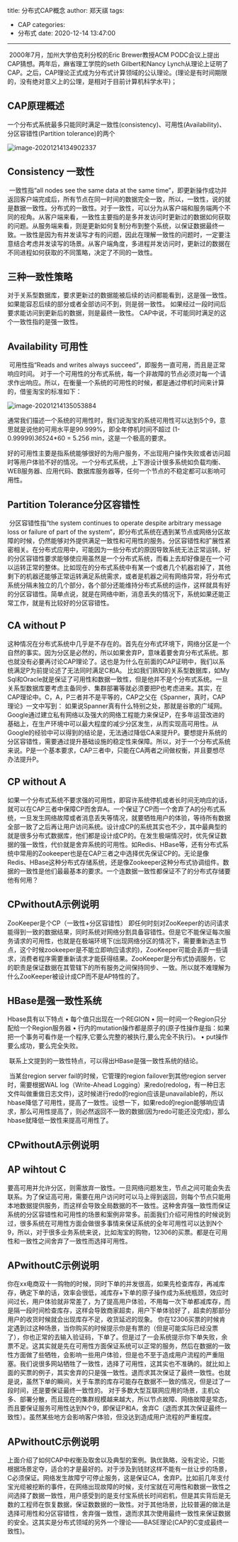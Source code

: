title: 分布式CAP概念
author: 郑天祺
tags:

  - CAP
categories:
  - 分布式
date: 2020-12-14 13:47:00

---

​		2000年7月，加州大学伯克利分校的Eric Brewer教授ACM PODC会议上提出CAP猜想。两年后，麻省理工学院的seth Gilbert和Nancy Lynch从理论上证明了CAP。之后，CAP理论正式成为分布式计算领域的公认理论。(理论是有时间期限的，没有绝对意义上的公理，是相对于目前计算机科学水平)；

## CAP原理概述

​      一个分布式系统最多只能同时满足一致性(consistency)、可用性(Availability)、分区容错性(Partition tolerance)的两个

![image-20201214134902337](/img/image-20201214134902337.png)

## Consistency 一致性

​		一致性指“all nodes see the same data at the same time”，即更新操作成功并返回客户端完成后，所有节点在同一时间的数据完全一致，所以，一致性，说的就是数据一致性。分布式的一致性。
​		对于一致性，可以分为从客户端和服务端两个不同的视角。从客户端来看，一致性主要指的是多并发访问时更新过的数据如何获取的问题。从服务端来看，则是更新如何复制分布到整个系统，以保证数据最终一致。
​		一致性是因为有并发读写才有的问题，因此在理解一致性的问题时，一定要注意结合考虑并发读写的场景。从客户端角度，多进程并发访问时，更新过的数据在不同进程如何获取的不同策略，决定了不同的一致性。

## 三种一致性策略

​		对于关系型数据库，要求更新过的数据能被后续的访问都能看到，这是强一致性。
​		如果能容忍后续的部分或者全部访问不到，则是弱一致性。
​		如果经过一段时间后要求能访问到更新后的数据，则是最终一致性。
​		CAP中说，不可能同时满足的这个一致性指的是强一致性。

## Availability 可用性

​		可用性指“Reads and writes always succeed”，即服务一直可用，而且是正常响应时间。
​		对于一个可用性的分布式系统，每一个非故障的节点必须对每一个请求作出响应。所以，在衡量一个系统的可用性的时候，都是通过停机时间来计算的，借鉴淘宝的标准如下：

![image-20201214135053884](/img/image-20201214135053884.png)

​		通常我们描述一个系统的可用性时，我们说淘宝的系统可用性可以达到5个9，意思就是说他的可用水平是99.999%，即全年停机时间不超过 (1-0.99999)*365*24*60 = 5.256 min，这是一个极高的要求。

​		好的可用性主要是指系统能够很好的为用户服务，不出现用户操作失败或者访问超时等用户体验不好的情况。一个分布式系统，上下游设计很多系统如负载均衡、WEB服务器、应用代码、数据库服务器等，任何一个节点的不稳定都可以影响可用性。

## Partition Tolerance分区容错性

​		分区容错性指“the system continues to operate despite arbitrary message loss or failure of part of the system”，即分布式系统在遇到某节点或网络分区故障的时候，仍然能够对外提供满足一致性和可用性的服务。
​		分区容错性和扩展性紧密相关。在分布式应用中，可能因为一些分布式的原因导致系统无法正常运转。好的分区容错性要求能够使应用虽然是一个分布式系统，而看上去却好像是在一个可以运转正常的整体。比如现在的分布式系统中有某一个或者几个机器宕掉了，其他剩下的机器还能够正常运转满足系统需求，或者是机器之间有网络异常，将分布式系统分隔未独立的几个部分，各个部分还能维持分布式系统的运作，这样就具有好的分区容错性。
​		简单点说，就是在网络中断，消息丢失的情况下，系统如果还能正常工作，就是有比较好的分区容错性。

## CA without P

​		这种情况在分布式系统中几乎是不存在的。首先在分布式环境下，网络分区是一个自然的事实。因为分区是必然的，所以如果舍弃P，意味着要舍弃分布式系统。那也就没有必要再讨论CAP理论了。这也是为什么在前面的CAP证明中，我们以系统满足P为前提论述了无法同时满足C和A。
比如我们熟知的关系型数据库，如My Sql和Oracle就是保证了可用性和数据一致性，但是他并不是个分布式系统。一旦关系型数据库要考虑主备同步、集群部署等就必须要把P也考虑进来。
​		其实，在CAP理论中。C，A，P三者并不是平等的，CAP之父在《Spanner，真时，CAP理论》一文中写到：
如果说Spanner真有什么特别之处，那就是谷歌的广域网。Google通过建立私有网络以及强大的网络工程能力来保证P，在多年运营改进的基础上，在生产环境中可以最大程度的减少分区发生，从而实现高可用性。
​		从Google的经验中可以得到的结论是，无法通过降低CA来提升P。要想提升系统的分区容错性，需要通过提升基础设施的稳定性来保障。
​		所以，对于一个分布式系统来说。P是一个基本要求，CAP三者中，只能在CA两者之间做权衡，并且要想尽办法提升P。

## CP without A

​		如果一个分布式系统不要求强的可用性，即容许系统停机或者长时间无响应的话，就可以在CAP三者中保障CP而舍弃A。一个保证了CP而一个舍弃了A的分布式系统，一旦发生网络故障或者消息丢失等情况，就要牺牲用户的体验，等待所有数据全部一致了之后再让用户访问系统。
​		设计成CP的系统其实也不少，其中最典型的就是很多分布式数据库，他们都是设计成CP的。在发生极端情况时，优先保证数据的强一致性，代价就是舍弃系统的可用性。如Redis、HBase等，还有分布式系统中常用的Zookeeper也是在CAP三者之中选择优先保证CP的。
​		无论是像Redis、HBase这种分布式存储系统，还是像Zookeeper这种分布式协调组件。数据的一致性是他们最最基本的要求。一个连数据一致性都保证不了的分布式存储要他有何用？

## CPwithoutA示例说明

 ZooKeeper是个CP（一致性+分区容错性）
		即任何时刻对ZooKeeper的访问请求能得到一致的数据结果，同时系统对网络分割具备容错性。但是它不能保证每次服务请求的可用性，也就是在极端环境下(出现网络分区的情况下，需要重新选主节点，这个时候zookeeper是不能立即响应请求的)，ZooKeeper可能会丢弃一些请求，消费者程序需要重新请求才能获得结果。ZooKeeper是分布式协调服务，它的职责是保证数据在其管辖下的所有服务之间保持同步、一致。所以就不难理解为什么ZooKeeper被设计成CP而不是AP特性的了。

## HBase是强一致性系统

Hbase具有以下特点
•	每个值只出现在一个REGION
•	同一时间一个Region只分配给一个Region服务器
•	行内的mutation操作都是原子的(原子性操作是指：如果把一个事务可看作是一个程序,它要么完整的被执行,要么完全不执行)。
•	put操作要么成功，要么完全失败。

​		联系上文提到的一致性特点，可以得出HBase是强一致性系统的结论。

​		当某台region server fail的时候，它管理的region failover到其他region server时，需要根据WAL log（Write-Ahead Logging）来redo(redolog，有一种日志文件叫做重做日志文件)，这时候进行redo的region应该是unavailable的，所以hbase降低了可用性，提高了一致性。设想一下，如果redo的region能够响应请求，那么可用性提高了，则必然返回不一致的数据(因为redo可能还没完成)，那么hbase就降低一致性来提高可用性了。

## CPwithoutA示例说明

## AP wihtout C

​		要高可用并允许分区，则需放弃一致性。一旦网络问题发生，节点之间可能会失去联系。为了保证高可用，需要在用户访问时可以马上得到返回，则每个节点只能用本地数据提供服务，而这样会导致全局数据的不一致性。
​		这种舍弃强一致性而保证系统的分区容错性和可用性的场景和案例非常多。前面我们介绍可用性的时候说到过，很多系统在可用性方面会做很多事情来保证系统的全年可用性可以达到N个9，所以，对于很多业务系统来说，比如淘宝的购物，12306的买票。都是在可用性和一致性之间舍弃了一致性而选择可用性。

## APwithoutC示例说明

​		你在xx电商双十一购物的时候，同时下单的并发很高，如果先检查库存，再减库存，确定下单的话，效率会很低，减库存+下单的原子操作成为系统瓶颈，效应时间过长，用户体验就非常差了，为了提高用户体验，不用每一次下单都减库存，而是隔一段时间检查库存，这样会导致商家超卖，用户下单体验好了，超卖的那部分用户的收货时候就会出现库存不足，收货延迟的现象。
你在12306买票的时候肯定遇到过这种场景，当你购买的时候提示你是有票的（但是可能实际已经没票了），你也正常的去输入验证码，下单了。但是过了一会系统提示你下单失败，余票不足。这其实就是先在可用性方面保证系统可以正常的服务，然后在数据的一致性方面做了些牺牲，会影响一些用户体验，但是也不至于造成用户流程的严重阻塞。
​      我们说很多网站牺牲了一致性，选择了可用性，这其实也不准确的。就比如上面的买票的例子，其实舍弃的只是强一致性。退而求其次保证了最终一致性。也就是说，虽然下单的瞬间，关于车票的库存可能存在数据不一致的情况，但是过了一段时间，还是要保证最终一致性的。
对于多数大型互联网应用的场景，主机众多、部署分散，而且现在的集群规模越来越大，所以节点故障、网络故障是常态，而且要保证服务可用性达到N个9，即保证P和A，舍弃C（退而求其次保证最终一致性）。虽然某些地方会影响客户体验，但没达到造成用户流程的严重程度。

## APwithoutC示例说明

​		上面介绍了如何CAP中权衡及取舍以及典型的案例。孰优孰略，没有定论，只能根据场景定夺，适合的才是最好的。
​		对于涉及到钱财这样不能有一丝让步的场景，C必须保证。网络发生故障宁可停止服务，这是保证CA，舍弃P。比如前几年支付宝光缆被挖断的事件，在网络出现故障的时候，支付宝就在可用性和数据一致性之间选择了数据一致性，用户感受到的是支付宝系统长时间宕机，但是其实背后是无数的工程师在恢复数据，保证数数据的一致性。
​		对于其他场景，比较普遍的做法是选择可用性和分区容错性，舍弃强一致性，退而求其次使用最终一致性来保证数据的安全。这其实是分布式领域的另外一个理论——BASE理论(CAP的C变成最终一致性)。